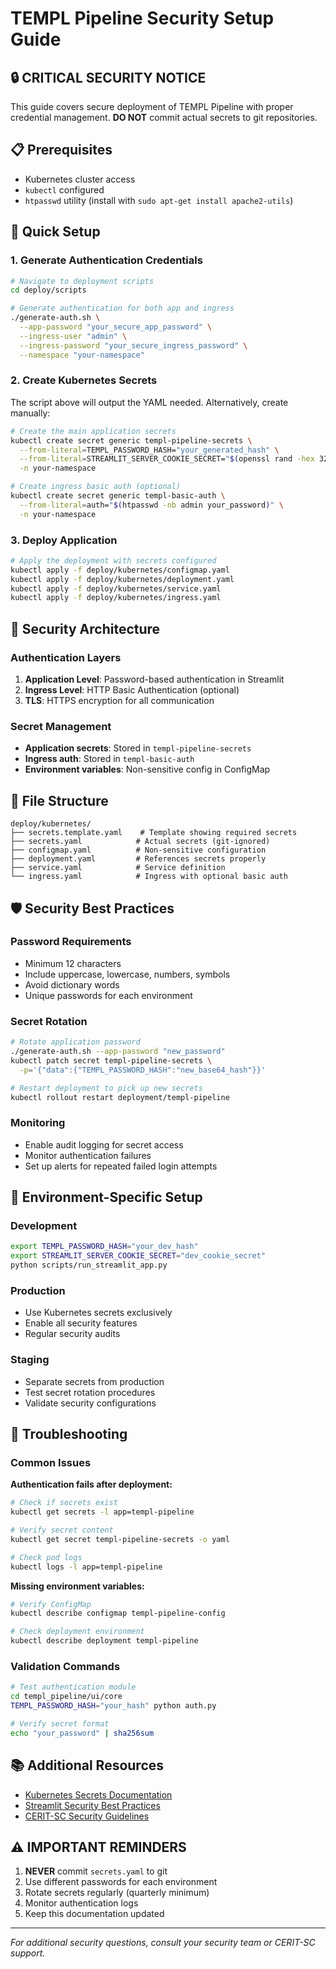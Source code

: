 # TEMPL Pipeline Security Setup Guide

## 🔒 **CRITICAL SECURITY NOTICE**

This guide covers secure deployment of TEMPL Pipeline with proper credential management. **DO NOT** commit actual secrets to git repositories.

## 📋 **Prerequisites**

- Kubernetes cluster access
- `kubectl` configured
- `htpasswd` utility (install with `sudo apt-get install apache2-utils`)

## 🚀 **Quick Setup**

### 1. Generate Authentication Credentials

```bash
# Navigate to deployment scripts
cd deploy/scripts

# Generate authentication for both app and ingress
./generate-auth.sh \
  --app-password "your_secure_app_password" \
  --ingress-user "admin" \
  --ingress-password "your_secure_ingress_password" \
  --namespace "your-namespace"
```

### 2. Create Kubernetes Secrets

The script above will output the YAML needed. Alternatively, create manually:

```bash
# Create the main application secrets
kubectl create secret generic templ-pipeline-secrets \
  --from-literal=TEMPL_PASSWORD_HASH="your_generated_hash" \
  --from-literal=STREAMLIT_SERVER_COOKIE_SECRET="$(openssl rand -hex 32)" \
  -n your-namespace

# Create ingress basic auth (optional)
kubectl create secret generic templ-basic-auth \
  --from-literal=auth="$(htpasswd -nb admin your_password)" \
  -n your-namespace
```

### 3. Deploy Application

```bash
# Apply the deployment with secrets configured
kubectl apply -f deploy/kubernetes/configmap.yaml
kubectl apply -f deploy/kubernetes/deployment.yaml
kubectl apply -f deploy/kubernetes/service.yaml
kubectl apply -f deploy/kubernetes/ingress.yaml
```

## 🔐 **Security Architecture**

### Authentication Layers

1. **Application Level**: Password-based authentication in Streamlit
2. **Ingress Level**: HTTP Basic Authentication (optional)
3. **TLS**: HTTPS encryption for all communication

### Secret Management

- **Application secrets**: Stored in `templ-pipeline-secrets`
- **Ingress auth**: Stored in `templ-basic-auth`
- **Environment variables**: Non-sensitive config in ConfigMap

## 📁 **File Structure**

```
deploy/kubernetes/
├── secrets.template.yaml    # Template showing required secrets
├── secrets.yaml            # Actual secrets (git-ignored)
├── configmap.yaml          # Non-sensitive configuration
├── deployment.yaml         # References secrets properly
├── service.yaml            # Service definition
└── ingress.yaml            # Ingress with optional basic auth
```

## 🛡️ **Security Best Practices**

### Password Requirements
- Minimum 12 characters
- Include uppercase, lowercase, numbers, symbols
- Avoid dictionary words
- Unique passwords for each environment

### Secret Rotation
```bash
# Rotate application password
./generate-auth.sh --app-password "new_password"
kubectl patch secret templ-pipeline-secrets \
  -p='{"data":{"TEMPL_PASSWORD_HASH":"new_base64_hash"}}'

# Restart deployment to pick up new secrets
kubectl rollout restart deployment/templ-pipeline
```

### Monitoring
- Enable audit logging for secret access
- Monitor authentication failures
- Set up alerts for repeated failed login attempts

## 🔧 **Environment-Specific Setup**

### Development
```bash
export TEMPL_PASSWORD_HASH="your_dev_hash"
export STREAMLIT_SERVER_COOKIE_SECRET="dev_cookie_secret"
python scripts/run_streamlit_app.py
```

### Production
- Use Kubernetes secrets exclusively
- Enable all security features
- Regular security audits

### Staging
- Separate secrets from production
- Test secret rotation procedures
- Validate security configurations

## 🚨 **Troubleshooting**

### Common Issues

**Authentication fails after deployment:**
```bash
# Check if secrets exist
kubectl get secrets -l app=templ-pipeline

# Verify secret content
kubectl get secret templ-pipeline-secrets -o yaml

# Check pod logs
kubectl logs -l app=templ-pipeline
```

**Missing environment variables:**
```bash
# Verify ConfigMap
kubectl describe configmap templ-pipeline-config

# Check deployment environment
kubectl describe deployment templ-pipeline
```

### Validation Commands

```bash
# Test authentication module
cd templ_pipeline/ui/core
TEMPL_PASSWORD_HASH="your_hash" python auth.py

# Verify secret format
echo "your_password" | sha256sum
```

## 📚 **Additional Resources**

- [Kubernetes Secrets Documentation](https://kubernetes.io/docs/concepts/configuration/secret/)
- [Streamlit Security Best Practices](https://docs.streamlit.io/deploy/deploy-security)
- [CERIT-SC Security Guidelines](https://docs.cerit.io/docs/general/security-guide/)

## ⚠️ **IMPORTANT REMINDERS**

1. **NEVER** commit `secrets.yaml` to git
2. Use different passwords for each environment
3. Rotate secrets regularly (quarterly minimum)
4. Monitor authentication logs
5. Keep this documentation updated

---

*For additional security questions, consult your security team or CERIT-SC support.*